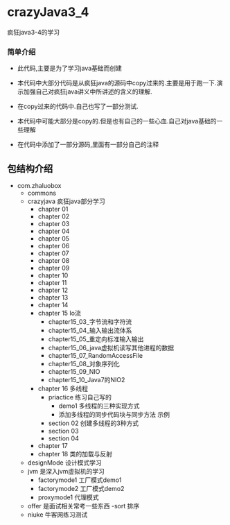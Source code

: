 # crazyJava3_4
疯狂java3-4的学习

### 简单介绍

- 此代码,主要是为了学习java基础而创建

- 本代码中大部分代码是从疯狂java的源码中copy过来的.主要是用于跑一下.演示加强自己对疯狂java讲义中所讲述的含义的理解.
- 在copy过来的代码中.自己也写了一部分测试.
- 本代码中可能大部分是copy的.但是也有自己的一些心血.自己对java基础的一些理解
- 在代码中添加了一部分源码,里面有一部分自己的注释


## 包结构介绍

- com.zhaluobox
    - commons
    - crazyjava 疯狂java部分学习
        - chapter 01
        - chapter 02
        - chapter 03
        - chapter 04
        - chapter 05
        - chapter 06
        - chapter 07
        - chapter 08
        - chapter 09
        - chapter 10
        - chapter 11
        - chapter 12
        - chapter 13
        - chapter 14
        - chapter 15 Io流
            - chapter15_03_字节流和字符流
            - chapter15_04_输入输出流体系
            - chapter15_05_重定向标准输入输出
            - chapter15_06_java虚拟机读写其他进程的数据
            - chapter15_07_RandomAccessFile
            - chapter15_08_对象序列化
            - chapter15_09_NIO
            - chapter15_10_Java7的NIO2
        - chapter 16 多线程
            - priactice 练习自己写的
                - demo1 多线程的三种实现方式
                - 添加多线程的同步代码块与同步方法 示例
            - section 02 创建多线程的3种方式
            - section 03
            - section 04
        - chapter 17
        - chapter 18 类的加载与反射
    - designMode 设计模式学习
    - jvm 是深入jvm虚拟机的学习
        - factorymode1 工厂模式demo1
        - factorymode2 工厂模式demo2
        - proxymode1  代理模式
    - offer 是面试相关常考一些东西
        -sort  排序
    - niuke   牛客网练习测试

